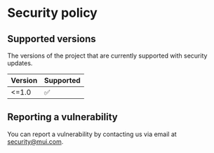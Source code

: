 # Security policy

## Supported versions

The versions of the project that are currently supported with security updates.

| Version | Supported          |
| :------ | :----------------- |
| <=1.0   | :white_check_mark: |

## Reporting a vulnerability

You can report a vulnerability by contacting us via email at [security@mui.com](mailto:security@mui.com).
